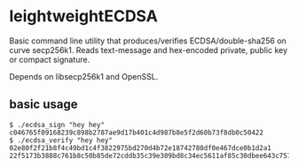 # leightweightECDSA
Basic command line utility that produces/verifies ECDSA/double-sha256 on curve secp256k1.
Reads text-message and hex-encoded private, public key or compact signature.

Depends on libsecp256k1 and OpenSSL.

## basic usage
```
$ ./ecdsa_sign "hey hey" c046765f09168239c898b2787ae9d17b401c4d987b8e5f2d60b73f8db0c50422
$ ./ecdsa_verify "hey hey" 02e80f2f21b8f4c49bd1c4f3822975bd270d4b72e18742780df0e467dce0b1d2a1 22f5173b3888c761b8c50b85de72cddb35c39e309bd8c34ec5611af85c30dbee643c757dbefa0e6ef2b42ff49c9fd931eeeb7c0c73d9d4c853db017f551f38a7
```
